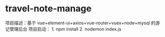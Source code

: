 # travel-note-manage

项目描述：基于 vue+element-ui+axios+vue-router+vuex+node+mysql 的游记管理后台
项目启动： 1. npm install 2. nodemon index.js

